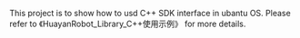 This project is to show how to usd C++ SDK interface in ubantu OS.
Please refer to 《HuayanRobot_Library_C++使用示例》 for more details.
